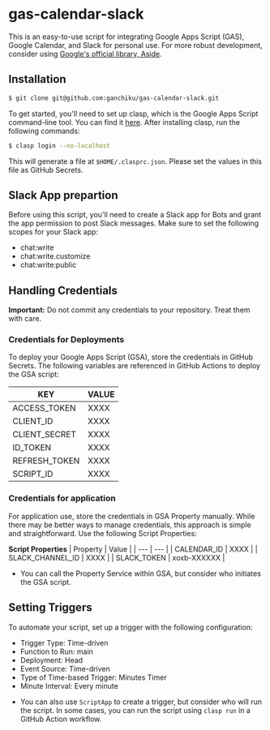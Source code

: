 # gas-calendar-slack

This is an easy-to-use script for integrating Google Apps Script (GAS), Google Calendar, and Slack for personal use. For more robust development, consider using [Google's official library, Aside]( https://github.com/google/aside).

## Installation
```bash
$ git clone git@github.com:ganchiku/gas-calendar-slack.git
```

To get started, you'll need to set up clasp, which is the Google Apps Script command-line tool. You can find it [here](https://github.com/google/clasp). After installing clasp, run the following commands:

``` bash
$ clasp login --no-localhost
```
This will generate a file at `$HOME/.clasprc.json`. Please set the values in this file as GitHub Secrets.

## Slack App prepartion
Before using this script, you'll need to create a Slack app for Bots and grant the app permission to post Slack messages. Make sure to set the following scopes for your Slack app:

- chat:write
- chat:write.customize
- chat:write:public

## Handling Credentials

**Important:** Do not commit any credentials to your repository. Treat them with care.

### Credentials for Deployments

To deploy your Google Apps Script (GSA), store the credentials in GitHub Secrets. The following variables are referenced in GitHub Actions to deploy the GSA script:

| KEY | VALUE |
| --- | --- |
| ACCESS_TOKEN | XXXX |
| CLIENT_ID | XXXX |
| CLIENT_SECRET | XXXX |
| ID_TOKEN | XXXX |
| REFRESH_TOKEN | XXXX |
| SCRIPT_ID | XXXX |


### Credentials for application 

For application use, store the credentials in GSA Property manually. While there may be better ways to manage credentials, this approach is simple and straightforward. Use the following Script Properties:

**Script Properties**
| Property | Value |
| --- | --- |
| CALENDAR_ID | XXXX |
| SLACK_CHANNEL_ID | XXXX |
| SLACK_TOKEN | xoxb-XXXXXX |

* You can call the Property Service within GSA, but consider who initiates the GSA script.


## Setting Triggers
To automate your script, set up a trigger with the following configuration:

- Trigger Type: Time-driven
- Function to Run: main
- Deployment: Head
- Event Source: Time-driven
- Type of Time-based Trigger: Minutes Timer
- Minute Interval: Every minute


 * You can also use `ScriptApp` to create a trigger, but consider who will run the script. In some cases, you can run the script using `clasp run` in a GitHub Action workflow.


